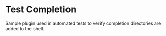 # Test Completion

Sample plugin used in automated tests to verify completion directories are added to the shell.
